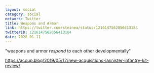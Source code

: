 ```yaml
---
layout: social
category: social
network: Twitter
title: Weapons and Armor
link: https://twitter.com/steinea/status/1216147562056413184
twitterID: 1216147562056413184
date: 2020-01-11
---
```


"weapons and armor *respond* to each other developmentally"

<https://acoup.blog/2019/05/12/new-acquisitions-lannister-infantry-kit-review/>
